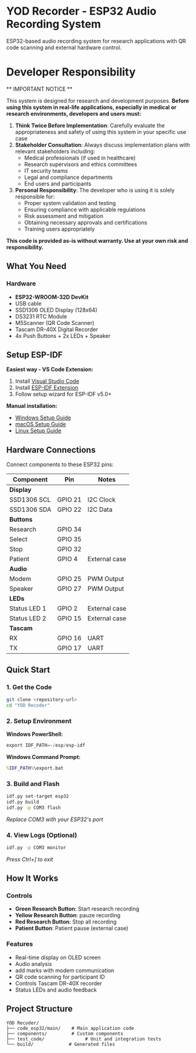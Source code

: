 # YOD Recorder - ESP32 Audio Recording System

ESP32-based audio recording system for research applications with QR code scanning and external hardware control.

# Developer Responsibility

** IMPORTANT NOTICE **

This system is designed for research and development purposes. **Before using this system in real-life applications, especially in medical or research environments, developers and users must:**

1. **Think Twice Before Implementation**: Carefully evaluate the appropriateness and safety of using this system in your specific use case
2. **Stakeholder Consultation**: Always discuss implementation plans with relevant stakeholders including:
   - Medical professionals (if used in healthcare)
   - Research supervisors and ethics committees
   - IT security teams
   - Legal and compliance departments
   - End users and participants
3. **Personal Responsibility**: The developer who is using it is solely responsible for:
   - Proper system validation and testing
   - Ensuring compliance with applicable regulations
   - Risk assessment and mitigation
   - Obtaining necessary approvals and certifications
   - Training users appropriately

**This code is provided as-is without warranty. Use at your own risk and responsibility.**

## What You Need

### Hardware
- **ESP32-WROOM-32D DevKit**
- USB cable
- SSD1306 OLED Display (128x64)
- DS3231 RTC Module
- M5Scanner (QR Code Scanner)
- Tascam DR-40X Digital Recorder
- 4x Push Buttons + 2x LEDs + Speaker

## Setup ESP-IDF

**Easiest way - VS Code Extension:**
1. Install [Visual Studio Code](https://code.visualstudio.com/)
2. Install [ESP-IDF Extension](https://marketplace.visualstudio.com/items?itemName=espressif.esp-idf-extension)
3. Follow setup wizard for ESP-IDF v5.0+

**Manual installation:**
- [Windows Setup Guide](https://docs.espressif.com/projects/esp-idf/en/latest/esp32/get-started/windows-setup.html)
- [macOS Setup Guide](https://docs.espressif.com/projects/esp-idf/en/latest/esp32/get-started/macos-setup.html)
- [Linux Setup Guide](https://docs.espressif.com/projects/esp-idf/en/latest/esp32/get-started/linux-macos-setup.html)

## Hardware Connections

Connect components to these ESP32 pins:

| Component | Pin | Notes |
|-----------|-----|-------|
| **Display** | | |
| SSD1306 SCL | GPIO 21 | I2C Clock |
| SSD1306 SDA | GPIO 22 | I2C Data |
| **Buttons** | | |
| Research | GPIO 34 | |
| Select | GPIO 35 | |
| Stop | GPIO 32 | |
| Patient | GPIO 4 | External case |
| **Audio** | | |
| Modem | GPIO 25 | PWM Output |
| Speaker | GPIO 27 | PWM Output |
| **LEDs** | | |
| Status LED 1 | GPIO 2 | External case |
| Status LED 2 | GPIO 15 | External case |
| **Tascam** | | |
| RX | GPIO 16 | UART |
| TX | GPIO 17 | UART |


## Quick Start

### 1. Get the Code
```bash
git clone <repository-url>
cd "YOD Recoder"
```

### 2. Setup Environment
**Windows PowerShell:**
```powershell
export IDF_PATH=~/esp/esp-idf
```

**Windows Command Prompt:**
```cmd
%IDF_PATH%\export.bat
```



### 3. Build and Flash
```bash
idf.py set-target esp32
idf.py build
idf.py -p COM3 flash
```
*Replace COM3 with your ESP32's port*

### 4. View Logs (Optional)
```bash
idf.py -p COM3 monitor
```
*Press Ctrl+] to exit*

## How It Works

### Controls
- **Green Research Button**: Start research recording
- **Yellow Research Button**: pauze recording  
- **Red Research Button**: Stop all recording
- **Patient Button**: Patient pause (external case)

### Features
- Real-time display on OLED screen
- Audio analysis
- add marks with modem communication
- QR code scanning for participant ID
- Controls Tascam DR-40X recorder 
- Status LEDs and audio feedback


## Project Structure
```
YOD Recoder/
├── code_esp32/main/    # Main application code
├── components/         # Custom components  
├── test_code/               # Unit and integration tests
└── build/             # Generated files


```